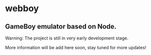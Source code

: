 # webboy
## GameBoy emulator based on Node.

Warning: The project is still in very early development stage.

More information will be add here soon, stay tuned for more updates!
